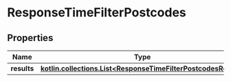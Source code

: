 
# ResponseTimeFilterPostcodes

## Properties
Name | Type | Description | Notes
------------ | ------------- | ------------- | -------------
**results** | [**kotlin.collections.List&lt;ResponseTimeFilterPostcodesResult&gt;**](ResponseTimeFilterPostcodesResult.md) |  | 




